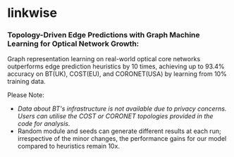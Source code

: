 # linkwise

### Topology-Driven Edge Predictions with Graph Machine Learning for Optical Network Growth: 
Graph representation learning on real-world optical core networks outperforms edge prediction heuristics by 10 times, achieving up to 93.4% accuracy on BT(UK), COST(EU), and CORONET(USA) by learning from 10% training data.


Please Note: 
- _Data about BT's infrastructure is not available due to privacy concerns. Users can utilise the COST or CORONET topologies provided in the code for analysis._
- Random module and seeds can generate different results at each run; irrespective of the minor changes, the performance gains for our model compared to heuristics remain 10x.
